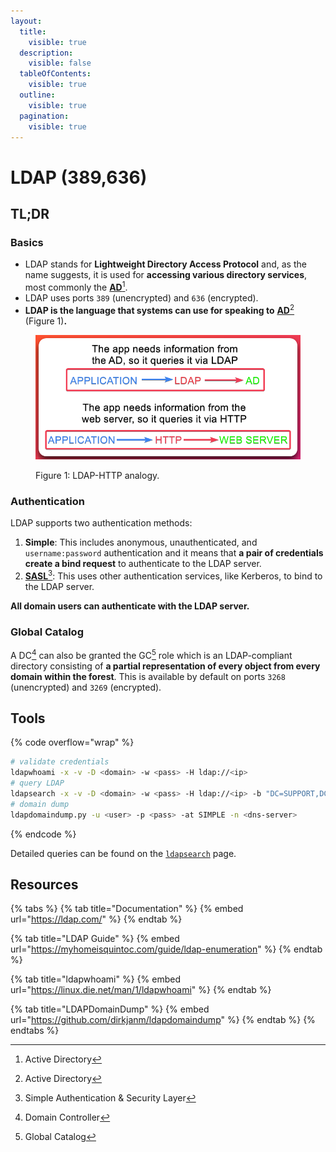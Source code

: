 ```yaml
---
layout:
  title:
    visible: true
  description:
    visible: false
  tableOfContents:
    visible: true
  outline:
    visible: true
  pagination:
    visible: true
---
```


# LDAP (389,636)

## TL;DR

### Basics

* LDAP stands for **Lightweight Directory Access Protocol** and, as the name suggests, it is used for **accessing various directory services**, most commonly the [**AD**](#user-content-fn-1)[^1].
* LDAP uses ports `389` (unencrypted) and `636` (encrypted).
* **LDAP is the language that systems can use for speaking to** [**AD**](#user-content-fn-1)[^1] (Figure 1)**.**

<figure><img src="../.gitbook/assets/ldap_process.png" alt="" width="556"><figcaption><p>Figure 1: LDAP-HTTP analogy. </p></figcaption></figure>

### Authentication

LDAP supports two authentication methods:

1. **Simple**: This includes anonymous, unauthenticated, and `username:password` authentication and it means that **a pair of credentials create a bind request** to authenticate to the LDAP server.
2. [**SASL**](#user-content-fn-2)[^2]: This uses other authentication services, like Kerberos, to bind to the LDAP server.

**All domain users can authenticate with the LDAP server.**

### Global Catalog

A DC[^3] can also be granted the GC[^4] role which is an LDAP-compliant directory consisting of **a partial representation of every object from every domain within the forest**. This is available by default on ports `3268` (unencrypted) and `3269` (encrypted).

## Tools

{% code overflow="wrap" %}
```bash
# validate credentials
ldapwhoami -x -v -D <domain> -w <pass> -H ldap://<ip>
# query LDAP
ldapsearch -x -v -D <domain> -w <pass> -H ldap://<ip> -b "DC=SUPPORT,DC=HTB"
# domain dump
ldapdomaindump.py -u <user> -p <pass> -at SIMPLE -n <dns-server>
```
{% endcode %}

Detailed queries can be found on the [`ldapsearch`](../tl-dr/active-directory/ad-tools/ldapsearch.md) page.

## Resources

{% tabs %}
{% tab title="Documentation" %}
{% embed url="https://ldap.com/" %}
{% endtab %}

{% tab title="LDAP Guide" %}
{% embed url="https://myhomeisquintoc.com/guide/ldap-enumeration" %}
{% endtab %}

{% tab title="ldapwhoami" %}
{% embed url="https://linux.die.net/man/1/ldapwhoami" %}
{% endtab %}

{% tab title="LDAPDomainDump" %}
{% embed url="https://github.com/dirkjanm/ldapdomaindump" %}
{% endtab %}
{% endtabs %}

[^1]: Active Directory

[^2]: Simple Authentication & Security Layer

[^3]: Domain Controller

[^4]: Global Catalog
